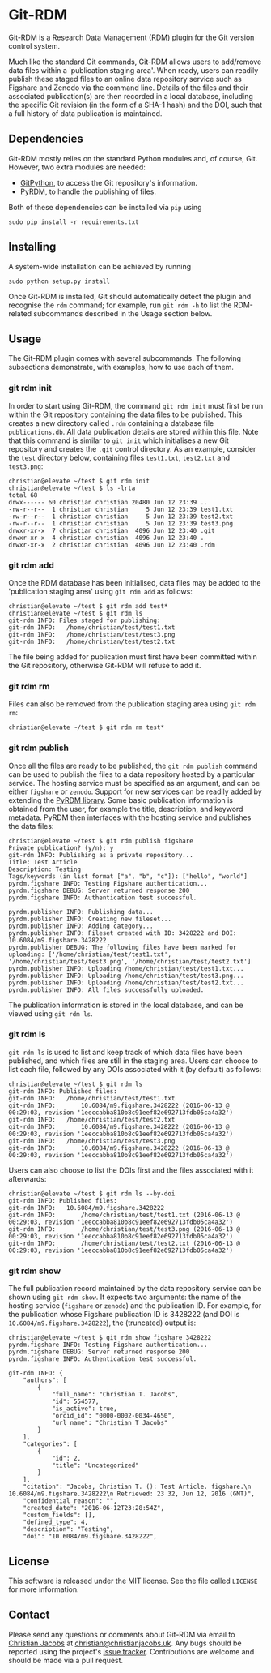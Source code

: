 # Git-RDM

Git-RDM is a Research Data Management (RDM) plugin for the [Git](https://git-scm.com/) version control system.

Much like the standard Git commands, Git-RDM allows users to add/remove data files within a 'publication staging area'. When ready, users can readily publish these staged files to an online data repository service such as Figshare and Zenodo via the command line. Details of the files and their associated publication(s) are then recorded in a local database, including the specific Git revision (in the form of a SHA-1 hash) and the DOI, such that a full history of data publication is maintained.

## Dependencies

Git-RDM mostly relies on the standard Python modules and, of course, Git. However, two extra modules are needed:

* [GitPython](https://gitpython.readthedocs.io), to access the Git repository's information.
* [PyRDM](https://pyrdm.readthedocs.io), to handle the publishing of files.

Both of these dependencies can be installed via `pip` using

```
sudo pip install -r requirements.txt
```

## Installing

A system-wide installation can be achieved by running

```
sudo python setup.py install
```

Once Git-RDM is installed, Git should automatically detect the plugin and recognise the `rdm` command; for example, run `git rdm -h` to list the RDM-related subcommands described in the Usage section below.

## Usage

The Git-RDM plugin comes with several subcommands. The following subsections demonstrate, with examples, how to use each of them. 

### git rdm init

In order to start using Git-RDM, the command `git rdm init` must first be run within the Git repository containing the data files to be published. This creates a new directory called `.rdm` containing a database file `publications.db`. All data publication details are stored within this file. Note that this command is similar to `git init` which initialises a new Git repository and creates the `.git` control directory. As an example, consider the `test` directory below, containing files `test1.txt`, `test2.txt` and `test3.png`:

```
christian@elevate ~/test $ git rdm init
christian@elevate ~/test $ ls -lrta
total 68
drwx------ 60 christian christian 20480 Jun 12 23:39 ..
-rw-r--r--  1 christian christian     5 Jun 12 23:39 test1.txt
-rw-r--r--  1 christian christian     5 Jun 12 23:39 test2.txt
-rw-r--r--  1 christian christian     5 Jun 12 23:39 test3.png
drwxr-xr-x  7 christian christian  4096 Jun 12 23:40 .git
drwxr-xr-x  4 christian christian  4096 Jun 12 23:40 .
drwxr-xr-x  2 christian christian  4096 Jun 12 23:40 .rdm
```

### git rdm add

Once the RDM database has been initialised, data files may be added to the 'publication staging area' using `git rdm add` as follows:

```
christian@elevate ~/test $ git rdm add test*
christian@elevate ~/test $ git rdm ls
git-rdm INFO: Files staged for publishing:
git-rdm INFO: 	/home/christian/test/test1.txt
git-rdm INFO: 	/home/christian/test/test3.png
git-rdm INFO: 	/home/christian/test/test2.txt
```

The file being added for publication must first have been committed within the Git repository, otherwise Git-RDM will refuse to add it.

### git rdm rm

Files can also be removed from the publication staging area using `git rdm rm`:

```
christian@elevate ~/test $ git rdm rm test*
```

### git rdm publish

Once all the files are ready to be published, the `git rdm publish` command can be used to publish the files to a data repository hosted by a particular service. The hosting service must be specified as an argument, and can be either `figshare` or `zenodo`. Support for new services can be readily added by extending the [PyRDM library](https://pyrdm.readthedocs.io). Some basic publication information is obtained from the user, for example the title, description, and keyword metadata. PyRDM then interfaces with the hosting service and publishes the data files:

```
christian@elevate ~/test $ git rdm publish figshare
Private publication? (y/n): y
git-rdm INFO: Publishing as a private repository...
Title: Test Article
Description: Testing 
Tags/keywords (in list format ["a", "b", "c"]): ["hello", "world"]
pyrdm.figshare INFO: Testing Figshare authentication...
pyrdm.figshare DEBUG: Server returned response 200
pyrdm.figshare INFO: Authentication test successful.

pyrdm.publisher INFO: Publishing data...
pyrdm.publisher INFO: Creating new fileset...
pyrdm.publisher INFO: Adding category...
pyrdm.publisher INFO: Fileset created with ID: 3428222 and DOI: 10.6084/m9.figshare.3428222
pyrdm.publisher DEBUG: The following files have been marked for uploading: ['/home/christian/test/test1.txt', '/home/christian/test/test3.png', '/home/christian/test/test2.txt']
pyrdm.publisher INFO: Uploading /home/christian/test/test1.txt...
pyrdm.publisher INFO: Uploading /home/christian/test/test3.png...
pyrdm.publisher INFO: Uploading /home/christian/test/test2.txt...
pyrdm.publisher INFO: All files successfully uploaded.
```

The publication information is stored in the local database, and can be viewed using `git rdm ls`.

### git rdm ls

`git rdm ls` is used to list and keep track of which data files have been published, and which files are still in the staging area. Users can choose to list each file, followed by any DOIs associated with it (by default) as follows:

```
christian@elevate ~/test $ git rdm ls
git-rdm INFO: Published files:
git-rdm INFO: 	/home/christian/test/test1.txt
git-rdm INFO: 		10.6084/m9.figshare.3428222 (2016-06-13 @ 00:29:03, revision '1eeccabba810b8c91eef82e692713fdb05ca4a32')
git-rdm INFO: 	/home/christian/test/test2.txt
git-rdm INFO: 		10.6084/m9.figshare.3428222 (2016-06-13 @ 00:29:03, revision '1eeccabba810b8c91eef82e692713fdb05ca4a32')
git-rdm INFO: 	/home/christian/test/test3.png
git-rdm INFO: 		10.6084/m9.figshare.3428222 (2016-06-13 @ 00:29:03, revision '1eeccabba810b8c91eef82e692713fdb05ca4a32')
```

Users can also choose to list the DOIs first and the files associated with it afterwards:

```
christian@elevate ~/test $ git rdm ls --by-doi
git-rdm INFO: Published files:
git-rdm INFO: 	10.6084/m9.figshare.3428222
git-rdm INFO: 		/home/christian/test/test1.txt (2016-06-13 @ 00:29:03, revision '1eeccabba810b8c91eef82e692713fdb05ca4a32')
git-rdm INFO: 		/home/christian/test/test3.png (2016-06-13 @ 00:29:03, revision '1eeccabba810b8c91eef82e692713fdb05ca4a32')
git-rdm INFO: 		/home/christian/test/test2.txt (2016-06-13 @ 00:29:03, revision '1eeccabba810b8c91eef82e692713fdb05ca4a32')
```

### git rdm show

The full publication record maintained by the data repository service can be shown using `git rdm show`. It expects two arguments: the name of the hosting service (`figshare` or `zenodo`) and the publication ID. For example, for the publication whose Figshare publication ID is 3428222 (and DOI is `10.6084/m9.figshare.3428222`), the (truncated) output is:

```
christian@elevate ~/test $ git rdm show figshare 3428222
pyrdm.figshare INFO: Testing Figshare authentication...
pyrdm.figshare DEBUG: Server returned response 200
pyrdm.figshare INFO: Authentication test successful.

git-rdm INFO: {
    "authors": [
        {
            "full_name": "Christian T. Jacobs",
            "id": 554577,
            "is_active": true,
            "orcid_id": "0000-0002-0034-4650",
            "url_name": "Christian_T_Jacobs"
        }
    ],
    "categories": [
        {
            "id": 2,
            "title": "Uncategorized"
        }
    ],
    "citation": "Jacobs, Christian T. (): Test Article. figshare.\n 10.6084/m9.figshare.3428222\n Retrieved: 23 32, Jun 12, 2016 (GMT)",
    "confidential_reason": "",
    "created_date": "2016-06-12T23:28:54Z",
    "custom_fields": [],
    "defined_type": 4,
    "description": "Testing",
    "doi": "10.6084/m9.figshare.3428222",
```

## License
This software is released under the MIT license. See the file called `LICENSE` for more information.

## Contact

Please send any questions or comments about Git-RDM via email to [Christian Jacobs](http://christianjacobs.uk) at <christian@christianjacobs.uk>. Any bugs should be reported using the project's [issue tracker](http://github.com/ctjacobs/git-rdm/issues). Contributions are welcome and should be made via a pull request.
